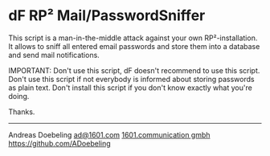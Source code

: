 # dF RP² Mail/PasswordSniffer

This script is a man-in-the-middle attack against your own RP²-installation.
It allows to sniff all entered email passwords and store them into a database and send mail notifications.

IMPORTANT: Don't use this script, dF doesn't recommend to use this script.
Don't use this script if not everybody is informed about storing passwords as plain text.
Don't install this script if you don't know exactly what you're doing.

Thanks.

---

Andreas Doebeling <ad@1601.com>
[1601.communication gmbh](https://www.1601.com) 
https://github.com/ADoebeling